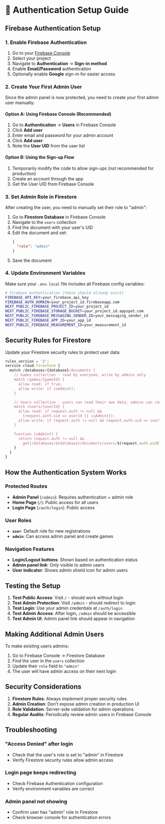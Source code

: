 # 🔐 Authentication Setup Guide

## Firebase Authentication Setup

### 1. Enable Firebase Authentication

1. Go to your [Firebase Console](https://console.firebase.google.com)
2. Select your project
3. Navigate to **Authentication** → **Sign-in method**
4. Enable **Email/Password** authentication
5. Optionally enable **Google** sign-in for easier access

### 2. Create Your First Admin User

Since the admin panel is now protected, you need to create your first admin user manually:

#### Option A: Using Firebase Console (Recommended)

1. Go to **Authentication** → **Users** in Firebase Console
2. Click **Add user**
3. Enter email and password for your admin account
4. Click **Add user**
5. Note the **User UID** from the user list

#### Option B: Using the Sign-up Flow

1. Temporarily modify the code to allow sign-ups (not recommended for production)
2. Create an account through the app
3. Get the User UID from Firebase Console

### 3. Set Admin Role in Firestore

After creating the user, you need to manually set their role to "admin":

1. Go to **Firestore Database** in Firebase Console
2. Navigate to the `users` collection
3. Find the document with your user's UID
4. Edit the document and set:
   ```json
   {
     "role": "admin"
   }
   ```
5. Save the document

### 4. Update Environment Variables

Make sure your `.env.local` file includes all Firebase config variables:

```bash
# Firebase Authentication (these should already exist)
FIREBASE_API_KEY=your_firebase_api_key
FIREBASE_AUTH_DOMAIN=your_project_id.firebaseapp.com
NEXT_PUBLIC_FIREBASE_PROJECT_ID=your_project_id
NEXT_PUBLIC_FIREBASE_STORAGE_BUCKET=your_project_id.appspot.com
NEXT_PUBLIC_FIREBASE_MESSAGING_SENDER_ID=your_messaging_sender_id
NEXT_PUBLIC_FIREBASE_APP_ID=your_app_id
NEXT_PUBLIC_FIREBASE_MEASUREMENT_ID=your_measurement_id
```

## Security Rules for Firestore

Update your Firestore security rules to protect user data:

```javascript
rules_version = '2';
service cloud.firestore {
  match /databases/{database}/documents {
    // Games collection - read by everyone, write by admins only
    match /games/{gameId} {
      allow read: if true;
      allow write: if isAdmin();
    }

    // Users collection - users can read their own data, admins can read all
    match /users/{userId} {
      allow read: if request.auth != null &&
        (request.auth.uid == userId || isAdmin());
      allow write: if request.auth != null && request.auth.uid == userId;
    }

    function isAdmin() {
      return request.auth != null &&
        get(/databases/$(database)/documents/users/$(request.auth.uid)).data.role == 'admin';
    }
  }
}
```

## How the Authentication System Works

### Protected Routes

- **Admin Panel** (`/admin`): Requires authentication + admin role
- **Home Page** (`/`): Public access for all users
- **Login Page** (`/auth/login`): Public access

### User Roles

- **`user`**: Default role for new registrations
- **`admin`**: Can access admin panel and create games

### Navigation Features

- **Login/Logout buttons**: Shown based on authentication status
- **Admin panel link**: Only visible to admin users
- **User indicator**: Shows admin shield icon for admin users

## Testing the Setup

1. **Test Public Access**: Visit `/` - should work without login
2. **Test Admin Protection**: Visit `/admin` - should redirect to login
3. **Test Login**: Use your admin credentials at `/auth/login`
4. **Test Admin Access**: After login, `/admin` should be accessible
5. **Test Admin UI**: Admin panel link should appear in navigation

## Making Additional Admin Users

To make existing users admins:

1. Go to Firebase Console → Firestore Database
2. Find the user in the `users` collection
3. Update their `role` field to `"admin"`
4. The user will have admin access on their next login

## Security Considerations

1. **Firestore Rules**: Always implement proper security rules
2. **Admin Creation**: Don't expose admin creation in production UI
3. **Role Validation**: Server-side validation for admin operations
4. **Regular Audits**: Periodically review admin users in Firebase Console

## Troubleshooting

### "Access Denied" after login

- Check that the user's role is set to "admin" in Firestore
- Verify Firestore security rules allow admin access

### Login page keeps redirecting

- Check Firebase Authentication configuration
- Verify environment variables are correct

### Admin panel not showing

- Confirm user has "admin" role in Firestore
- Check browser console for authentication errors
